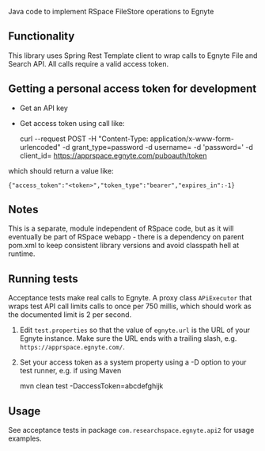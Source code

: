 Java code to implement RSpace FileStore operations to Egnyte

## Functionality

This library uses Spring Rest Template client to wrap calls to Egnyte File and Search API.
All calls require a valid access token.

## Getting a personal access token for development

* Get an API key
* Get access token using call like:

    curl --request POST -H "Content-Type: application/x-www-form-urlencoded" -d grant_type=password -d username=<username> -d 'password=<password>' -d client_id=<api key> https://apprspace.egnyte.com/puboauth/token
    
 which should return a value like:

    {"access_token":"<token>","token_type":"bearer","expires_in":-1}

## Notes

This is a separate,  module independent of RSpace code,  but as it will eventually be part of RSpace webapp - there is a dependency on parent pom.xml to keep consistent library versions and avoid classpath hell at runtime.

## Running tests

Acceptance tests make real calls to Egnyte. A proxy class `APiExecutor` that wraps test API call limits calls to once per 750 millis, which should work as the documented limit is 2 per second.

1. Edit `test.properties` so that the value of `egnyte.url` is the URL of your Egnyte instance. Make sure the URL ends with a trailing slash, e.g. `https://apprspace.egnyte.com/`.
2. Set your access token as a system property using a -D option to your test runner, e.g. if using Maven

    mvn clean test -DaccessToken=abcdefghijk
    
## Usage

See acceptance tests in package `com.researchspace.egnyte.api2` for usage examples.
 
